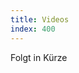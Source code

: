 ```yaml
---
title: Videos
index: 400
---
```


Folgt in Kürze
<!-- <div class="flex-video widescreen">
	<iframe width="560" height="315" src="https://www.youtube.com/embed/8cbK06rKXrg" frameborder="0" allowfullscreen></iframe>
</div> -->